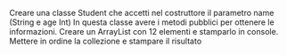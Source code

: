 Creare una classe Student che accetti nel costruttore il parametro name
(String e age Int)
In questa classe avere i metodi pubblici per ottenere le informazioni.
Creare un ArrayList con 12 elementi e stamparlo in console.
Mettere in ordine la collezione e stampare il risultato